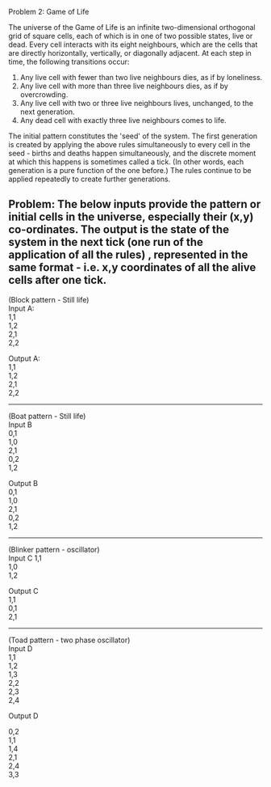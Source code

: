 Problem 2: Game of Life

The universe of the Game of Life is an infinite two-dimensional orthogonal grid of square cells, each of which is in one of two possible states, live or dead. Every cell interacts with its eight neighbours, which are the cells that are directly horizontally, vertically, or diagonally adjacent. At each step in time, the following transitions occur:

1. Any live cell with fewer than two live neighbours dies, as if by loneliness.
2. Any live cell with more than three live neighbours dies, as if by overcrowding.
3. Any live cell with two or three live neighbours lives, unchanged, to the next generation.
4. Any dead cell with exactly three live neighbours comes to life.

The initial pattern constitutes the 'seed' of the system. The first generation is created by applying the above rules simultaneously to every cell in the seed - births and deaths happen simultaneously, and the discrete moment at which this happens is sometimes called a tick. (In other words, each generation is a pure function of the one before.) The rules continue to be applied repeatedly to create further generations.

Problem:
The below inputs provide the pattern or initial cells in the universe, especially their (x,y) co-ordinates. The output is the state of the system in the next tick (one run of the application of all the rules) , represented in the same format - i.e. x,y coordinates of all the alive cells after one tick. 
------------------------------------------------------------------------------------------------------------------
(Block pattern - Still life)  
Input A:  
1,1  
1,2  
2,1  
2,2  

Output A:  
1,1  
1,2  
2,1  
2,2  

------------------------------------------------------------------------------------------------------------------

(Boat pattern - Still life)  
Input B  
0,1  
1,0  
2,1  
0,2  
1,2  

Output B  
0,1  
1,0  
2,1  
0,2  
1,2  

------------------------------------------------------------------------------------------------------------------

(Blinker pattern - oscillator)  
Input C
1,1  
1,0  
1,2  

Output C  
1,1  
0,1  
2,1  

------------------------------------------------------------------------------------------------------------------

(Toad pattern - two phase oscillator)  
Input D  
1,1  
1,2  
1,3  
2,2  
2,3  
2,4  

Output D

0,2  
1,1  
1,4  
2,1  
2,4  
3,3  


